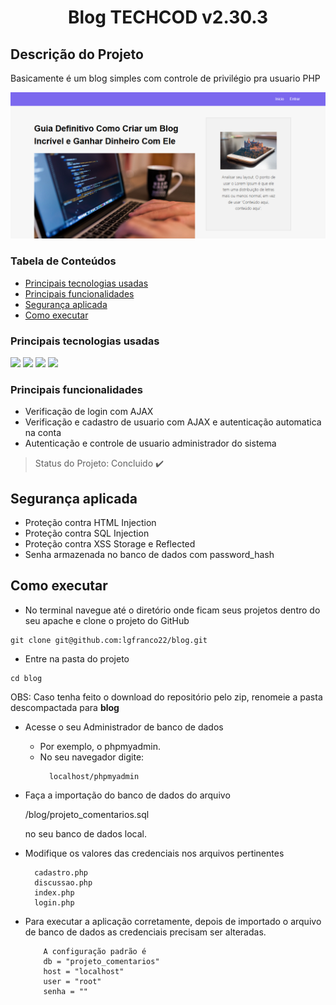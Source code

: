 <h1 align="center">Blog TECHCOD v2.30.3 </h1>
<h2>Descrição do Projeto</h2>
<p align="justify">Basicamente é um blog simples com controle de privilégio pra usuario PHP</p>
<!-- foto do projeto  --->
<img src="https://raw.githubusercontent.com/lgfranco22/blog/main/imagens/projeto.png"/>

### Tabela de Conteúdos
  * [Principais tecnologias usadas](#principais-tecnologias-usadas)
  * [Principais funcionalidades](#principais-funcionalidades)
  * [Segurança aplicada](#seguranca-aplicada)
  * [Como executar](#como=executar)

### Principais tecnologias usadas
<img src="https://img.shields.io/static/v1?label=PHP&message=language&color=blue&style=for-the-badge"/>

<img src="https://img.shields.io/static/v1?label=JAVASCRIPT&message=language&color=yellow&style=for-the-badge&logo=JS"/>

<img src="https://img.shields.io/static/v1?label=HTML5&message=markup_language&color=red&style=for-the-badge&logo=html"/>

<img src="https://img.shields.io/static/v1?label=CSS3&message=style_sheet&color=cian&style=for-the-badge&logo=CSS"/>

### Principais funcionalidades
- Verificação de login com AJAX
- Verificação e cadastro de usuario com AJAX e autenticação automatica na conta
- Autenticação e controle de usuario administrador do sistema

> Status do Projeto: Concluido :heavy_check_mark:

## Segurança aplicada
- Proteção contra HTML Injection
- Proteção contra SQL Injection
- Proteção contra XSS Storage e Reflected
- Senha armazenada no banco de dados com password_hash

## Como executar
- No terminal navegue até o diretório onde ficam seus projetos dentro do seu apache e clone o projeto do GitHub
```shell
git clone git@github.com:lgfranco22/blog.git
```
- Entre na pasta do projeto
```shell
cd blog
```
<p>OBS: Caso tenha feito o download do repositório pelo zip, renomeie a pasta descompactada para <b>blog</b></p>

- Acesse o seu Administrador de banco de dados
  - Por exemplo, o phpmyadmin.
  - No seu navegador digite:
    ```shell
      localhost/phpmyadmin
    ```
- Faça a importação do banco de dados do arquivo <p>/blog/projeto_comentarios.sql</p> no seu banco de dados local.

- Modifique os valores das credenciais nos arquivos pertinentes
    ```shell
      cadastro.php
      discussao.php
      index.php
      login.php
    ```

- Para executar a aplicação corretamente, depois de importado o arquivo de banco de dados as credenciais precisam ser alteradas.
   ```shell
       A configuração padrão é
       db = "projeto_comentarios"
       host = "localhost"
       user = "root"
       senha = ""
    ```
